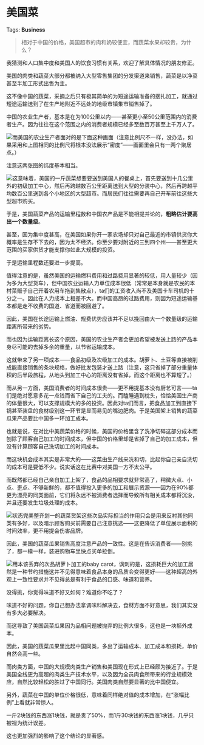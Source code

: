 # 美国菜

Tags: **Business**

> 相对于中国的价格，美国超市的肉和奶较便宜，而蔬菜水果却较贵，为什么？



我猜测和人口集中度和美国人的饮食习惯有关系，欢迎了解具体情况的朋友修正。

美国的肉类和蔬菜大部分都被纳入大型零售集团的分发渠道来销售，蔬菜是以净菜甚至半加工形式出售为主。

这不像中国的蔬菜，采摘之后只有极其简单的为短途运输准备的捆扎加工，就通过短途运输送到了在生产地附近不远处的地级市镇集市销售掉了。

中国的农业生产者，基本是在为100公里以内——甚至更小至50公里范围内的消费者生产。因为往往在这个范围之内的消费者规模已经多至数百万甚至上千万人了。

![](https://pic4.zhimg.com/50/v2-087072fad28bb01aa3eed5e177ca8d90_hd.jpg?source=1940ef5c)而美国的农业生产者面对的是下面这种画面（注意比例尺不一样，没办法，如果采用和上图相同的比例尺将根本没法展示“密度”——画面里会只有一两个聚居点。）

注意这两张图的纬度基本相当。

![](https://pic3.zhimg.com/50/v2-e6ce6a59dd3db6049f2ee01751da2ff8_hd.jpg?source=1940ef5c)这意味着，美国的一斤蔬菜想要要送到美国人的餐桌上，首先要送到十几公里外的初级加工中心，然后再跨越数百公里距离送到大型的分装中心，然后再跨越平均数百公里送到各个小地区的大型超市。而居民们往往需要再自己开车前往这些大型超市购买。

于是，美国蔬菜产品的运输里程数和中国农产品是不能相提并论的，**粗略估计要高出一个数量级**。

甚至，因为集中度甚高，在美国如果你开一家农场却只对自己最近的市镇供货你大概率是生存不下去的，因为太不经济。你至少要对附近的三到四个州——甚至更大范围的买家供货才能支撑你如此大规模的投资。

于是运输里程数还要进一步提高。

值得注意的是，虽然美国的运输燃料费用和过路费用显著的较低，用人量较少（因为多为大型货车），但中国农业运输人力单位成本很低（常常是本身就是农民的本村菜贩子自己开着农用车拖到集散点），ta们的工资收入尚不及美国卡车司机的十分之一。因此在人力成本上相差不大。而中国高昂的过路费用，则因为短途运输基本都是走不收费的国道、省道而被回避了。

因此，美国在长途运输上燃油、规费优势应该并不足以挽回由大一个数量级的运输距离所带来的劣势。

而也因为运输距离长这个原因，美国的农业生产者会更加希望被发送上路的产品本身尽可能的去掉多余的重量，以节省运输成本。

这就带来了另一项成本——食品初级及次级加工的成本。胡萝卜、土豆等直接被削成能直接销售的条块规格，做好批发包装才送上路（注意，这只省掉了部分重量体积的后半段旅程，从地头到加工中心的距离没有省掉，而这个距离也不算短了。）

而从另一方面，美国消费者的时间成本很贵——更不用提基本没有厨艺可言——ta们是绝对愿意多花一点钱而省下自己的工夫的。而瞌睡遇到枕头，恰恰美国生产商的体量很大，可以支撑规模大的多的投资。因此对ta们而言，把食品加工到直接下锅甚至装盘的食材级别这一环节是显而易见的嘴边肥肉。于是美国架上销售的蔬菜瓜果产品要比中国多一环加工成本。

也就是说，在对比中美蔬菜价格的时候，美国的价格里含了洗净切碎这部分成本而刨除了顾客自己加工的时间成本，但中国的价格里却是省掉了自己的加工成本，但没有计算顾客自己洗切加工的时间成本。

而这块机会成本其实是非常大的——这菜由生产线来洗和切，比起你自己亲自洗切的成本可是要低不少。说实话这在比赛中对美国一方不太公平。

而既然都已经自己亲自加工上架了，食品的品相要求就非常高了，稍微大点、小点、歪点、不够新鲜的，都不值得投入更多的加工和展示资源——因为在90%都更为漂亮的同类面前，它们将永远不被消费者选择而导致所有相关成本都将沉没，并且还要发生垃圾处理的成本。

![](https://pic4.zhimg.com/50/v2-ea11d86e763f37fe2104d9284b85ecfe_hd.jpg?source=1940ef5c)状态完美整齐划一的蔬菜货架这些次品实际担当的作用只会是用来反衬其他同类有多好，以及暗示顾客购买前需要自己注意挑选——这更降低了单位展示面积的时间效率，更不用提会伤害品牌。

因此，美国的蔬菜瓜果销售高度注意产品的一致性。这是在告诉消费者——别挑了，都一模一样，装进购物车里快点买单拉倒。

![](https://pic2.zhimg.com/50/v2-feca145118e5c99dbc178ff358240887_hd.jpg?source=1940ef5c)用本该丢弃的次品胡萝卜加工的baby carot，讽刺的是，这损耗巨大的加工居然是一种节约措施这并不见得意味着食品本身的品质会变得更好——这种超高的外观上一致性要求并不见得总是有利于食品的口感、味道和营养。

没得挑，你觉得味道不好又如何？难道你不吃了？

味道不好的问题，你自己想办法拿调味料解决去，食材方面不好意思，我们其实没有多大必要解决。

而这导致了美国蔬菜瓜果因为品相问题被抛弃的比例大很多，这也是一块额外成本。

因此，美国的蔬菜瓜果里比起中国同类，多出了运输成本、加工成本和损耗，单价自然会高一些。

而肉类方面，中国的大规模肉类生产销售和美国现在形式上已经颇为接近了。于是美国全线更为高超的肉类生产技术水平，以及因为全员肉食所带来的行业规模效应，自然比较轻松的胜过了中国同行。美国肉类自然要显著的比中国便宜。

  


另外，蔬菜在中国的单位价格很低，意味着同样绝对值的成本增加，在“涨幅比例”上看就非常惊人。

一斤2块钱的东西涨1块钱，就是贵了50%，而1斤30块钱的东西涨1块钱，几乎只被视为统计误差。

这也更加强烈的影响了这个结论的显著感。



